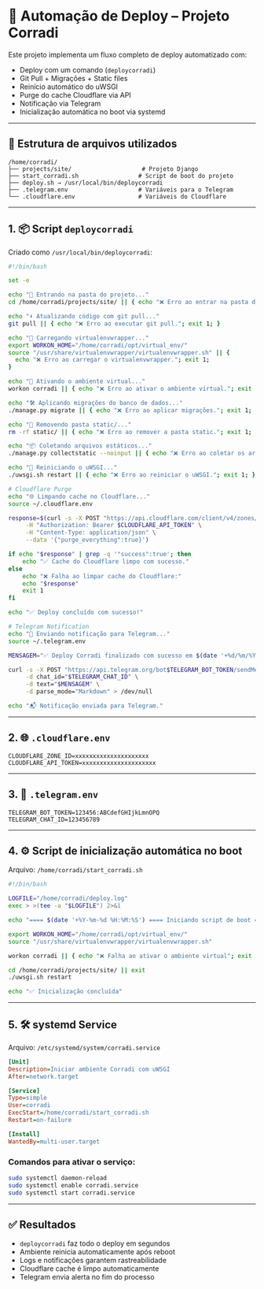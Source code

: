# 🚀 Automação de Deploy – Projeto Corradi

Este projeto implementa um fluxo completo de deploy automatizado com:

- Deploy com um comando (`deploycorradi`)
- Git Pull + Migrações + Static files
- Reinício automático do uWSGI
- Purge do cache Cloudflare via API
- Notificação via Telegram
- Inicialização automática no boot via systemd

---

## 📁 Estrutura de arquivos utilizados

```
/home/corradi/
├── projects/site/                    # Projeto Django
├── start_corradi.sh                 # Script de boot do projeto
├── deploy.sh → /usr/local/bin/deploycorradi
├── .telegram.env                    # Variáveis para o Telegram
└── .cloudflare.env                  # Variáveis do Cloudflare
```

---

## 1. 📦 Script `deploycorradi`

Criado como `/usr/local/bin/deploycorradi`:

```bash
#!/bin/bash

set -e

echo "🔁 Entrando na pasta do projeto..."
cd /home/corradi/projects/site/ || { echo "❌ Erro ao entrar na pasta do projeto."; exit 1; }

echo "⬇️ Atualizando código com git pull..."
git pull || { echo "❌ Erro ao executar git pull."; exit 1; }

echo "🧪 Carregando virtualenvwrapper..."
export WORKON_HOME="/home/corradi/opt/virtual_env/"
source "/usr/share/virtualenvwrapper/virtualenvwrapper.sh" || {
  echo "❌ Erro ao carregar o virtualenvwrapper."; exit 1;
}

echo "🧪 Ativando o ambiente virtual..."
workon corradi || { echo "❌ Erro ao ativar o ambiente virtual."; exit 1; }

echo "🛠 Aplicando migrações do banco de dados..."
./manage.py migrate || { echo "❌ Erro ao aplicar migrações."; exit 1; }

echo "🧹 Removendo pasta static/..."
rm -rf static/ || { echo "❌ Erro ao remover a pasta static."; exit 1; }

echo "📦 Coletando arquivos estáticos..."
./manage.py collectstatic --noinput || { echo "❌ Erro ao coletar os arquivos estáticos."; exit 1; }

echo "🚀 Reiniciando o uWSGI..."
./uwsgi.sh restart || { echo "❌ Erro ao reiniciar o uWSGI."; exit 1; }

# Cloudflare Purge
echo "🌐 Limpando cache no Cloudflare..."
source ~/.cloudflare.env

response=$(curl -s -X POST "https://api.cloudflare.com/client/v4/zones/$CLOUDFLARE_ZONE_ID/purge_cache" \
     -H "Authorization: Bearer $CLOUDFLARE_API_TOKEN" \
     -H "Content-Type: application/json" \
     --data '{"purge_everything":true}')

if echo "$response" | grep -q '"success":true'; then
    echo "✅ Cache do Cloudflare limpo com sucesso."
else
    echo "❌ Falha ao limpar cache do Cloudflare:"
    echo "$response"
    exit 1
fi

echo "✅ Deploy concluído com sucesso!"

# Telegram Notification
echo "📲 Enviando notificação para Telegram..."
source ~/.telegram.env

MENSAGEM="✅ Deploy Corradi finalizado com sucesso em $(date '+%d/%m/%Y %H:%M') 🚀"

curl -s -X POST "https://api.telegram.org/bot$TELEGRAM_BOT_TOKEN/sendMessage" \
     -d chat_id="$TELEGRAM_CHAT_ID" \
     -d text="$MENSAGEM" \
     -d parse_mode="Markdown" > /dev/null

echo "📬 Notificação enviada para Telegram."
```

---

## 2. 🌐 `.cloudflare.env`

```env
CLOUDFLARE_ZONE_ID=xxxxxxxxxxxxxxxxxxxxx
CLOUDFLARE_API_TOKEN=xxxxxxxxxxxxxxxxxxxxx
```

---

## 3. 📲 `.telegram.env`

```env
TELEGRAM_BOT_TOKEN=123456:ABCdefGHIjkLmnOPQ
TELEGRAM_CHAT_ID=123456789
```

---

## 4. ⚙️ Script de inicialização automática no boot

Arquivo: `/home/corradi/start_corradi.sh`

```bash
#!/bin/bash

LOGFILE="/home/corradi/deploy.log"
exec > >(tee -a "$LOGFILE") 2>&1

echo "==== $(date '+%Y-%m-%d %H:%M:%S') ==== Iniciando script de boot ===="

export WORKON_HOME="/home/corradi/opt/virtual_env/"
source "/usr/share/virtualenvwrapper/virtualenvwrapper.sh"

workon corradi || { echo "❌ Falha ao ativar o ambiente virtual"; exit 1; }

cd /home/corradi/projects/site/ || exit
./uwsgi.sh restart

echo "✅ Inicialização concluída"
```

---

## 5. 🛠 systemd Service

Arquivo: `/etc/systemd/system/corradi.service`

```ini
[Unit]
Description=Iniciar ambiente Corradi com uWSGI
After=network.target

[Service]
Type=simple
User=corradi
ExecStart=/home/corradi/start_corradi.sh
Restart=on-failure

[Install]
WantedBy=multi-user.target
```

### Comandos para ativar o serviço:

```bash
sudo systemctl daemon-reload
sudo systemctl enable corradi.service
sudo systemctl start corradi.service
```

---

## ✅ Resultados

- `deploycorradi` faz todo o deploy em segundos
- Ambiente reinicia automaticamente após reboot
- Logs e notificações garantem rastreabilidade
- Cloudflare cache é limpo automaticamente
- Telegram envia alerta no fim do processo